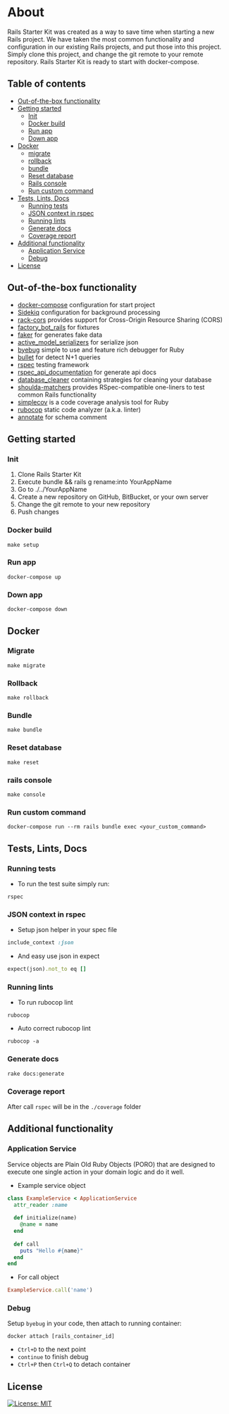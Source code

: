 # About

Rails Starter Kit was created as a way to save time when starting a new Rails project. 
We have taken the most common functionality and configuration in our existing Rails projects, and put those into this project. 
Simply clone this project, and change the git remote to your remote repository. 
Rails Starter Kit is ready to start with docker-compose.

## Table of contents

* [Out-of-the-box functionality](#out-of-the-box-functionality)
* [Getting started](#getting-started)
    * [Init](#init)
    * [Docker build](#docker-build)
    * [Run app](#run-app)
    * [Down app](#down-app)
* [Docker](#docker)
    * [migrate](#migrate)
    * [rollback](#rollback)
    * [bundle](#bundle)
    * [Reset database](#reset-database)
    * [Rails console](#rails-console)
    * [Run custom command](#run-custom-command)
* [Tests, Lints, Docs](#tests-lints-docs)
    * [Running tests](#running-tests)
    * [JSON context in rspec](#json-context-in-rspec)
    * [Running lints](#running-lints)
    * [Generate docs](#generate-docs)
    * [Coverage report](#coverage-report)
* [Additional functionality](#additional-functionality)
  * [Application Service](#application-service)
  * [Debug](#debug)
* [License](#license)

## Out-of-the-box functionality

- [docker-compose](https://docs.docker.com/compose/) configuration for start project
- [Sidekiq](https://github.com/mperham/sidekiq) configuration for background processing
- [rack-cors](https://github.com/cyu/rack-cors) provides support for Cross-Origin Resource Sharing (CORS)
- [factory_bot_rails](https://github.com/thoughtbot/factory_bot_rails) for fixtures
- [faker](https://github.com/faker-ruby/faker) for generates fake data
- [active_model_serializers](https://github.com/rails-api/active_model_serializers/tree/0-10-stable) for serialize json
- [byebug](https://github.com/deivid-rodriguez/byebug) simple to use and feature rich debugger for Ruby
- [bullet](https://github.com/flyerhzm/bullet) for detect N+1 queries
- [rspec](https://github.com/rspec/rspec-rails) testing framework
- [rspec_api_documentation](https://github.com/zipmark/rspec_api_documentation) for generate api docs
- [database_cleaner](https://github.com/DatabaseCleaner/database_cleaner) containing strategies for cleaning your database
- [shoulda-matchers](https://github.com/thoughtbot/shoulda-matchers) provides RSpec-compatible one-liners to test common Rails functionality
- [simplecov](https://github.com/simplecov-ruby/simplecov) is a code coverage analysis tool for Ruby
- [rubocop](https://github.com/rubocop/rubocop) static code analyzer (a.k.a. linter)
- [annotate](https://github.com/ctran/annotate_models) for schema comment

## Getting started

### Init

1. Clone Rails Starter Kit
2. Execute bundle && rails g rename:into YourAppName
3. Go to ./../YourAppName
4. Create a new repository on GitHub, BitBucket, or your own server 
5. Change the git remote to your new repository
6. Push changes

### Docker build
```
make setup
```

### Run app
```
docker-compose up
```

### Down app
```
docker-compose down
```

## Docker

### Migrate
```
make migrate
```

### Rollback
```
make rollback
```

### Bundle
```
make bundle
```

### Reset database
```
make reset
```

### rails console
```
make console
```

### Run custom command
```
docker-compose run --rm rails bundle exec <your_custom_command>
```

## Tests, Lints, Docs

### Running tests

- To run the test suite simply run:
```
rspec
```

### JSON context in rspec
- Setup json helper in your spec file
```ruby
include_context :json
```
- And easy use json in expect
```ruby
expect(json).not_to eq []
```

### Running lints

- To run rubocop lint
```
rubocop
```

- Auto correct rubocop lint
```
rubocop -a
```

### Generate docs

```
rake docs:generate
```

### Coverage report

After call `rspec` will be in the `./coverage` folder

## Additional functionality

### Application Service

Service objects are Plain Old Ruby Objects (PORO) that are designed to execute one single action in your domain logic and do it well.

- Example service object
```ruby
class ExampleService < ApplicationService
  attr_reader :name
  
  def initialize(name)
    @name = name
  end
  
  def call
    puts "Hello #{name}"
  end
end
```
- For call object
```ruby
ExampleService.call('name')
```

### Debug
Setup `byebug` in your code, then attach to running container:
```
docker attach [rails_container_id]
```
- `Ctrl+D` to the next point
- `continue` to finish debug
- `Ctrl+P` then `Ctrl+Q` to detach container


## License

[![License: MIT](https://img.shields.io/badge/License-MIT-green.svg)](https://github.com/roonyx-tech/rails-starter/blob/master/LICENSE)

